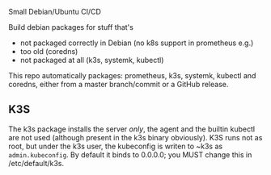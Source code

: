 Small Debian/Ubuntu CI/CD

Build debian packages for stuff that's

* not packaged correctly in Debian (no k8s support in prometheus e.g.)
* too old (coredns)
* not packaged at all (k3s, systemk, kubectl)

This repo automatically packages: prometheus, k3s, systemk, kubectl and coredns, either from a
master branch/commit or a GitHub release.

## K3S

The k3s package installs the server *only*, the agent and the builtin kubectl are not used (although
present in the k3s binary obviously). K3S runs not as root, but under the k3s user, the kubeconfig
is writen to ~k3s as `admin.kubeconfig`. By default it binds to 0.0.0.0; you MUST change this in
/etc/default/k3s.
